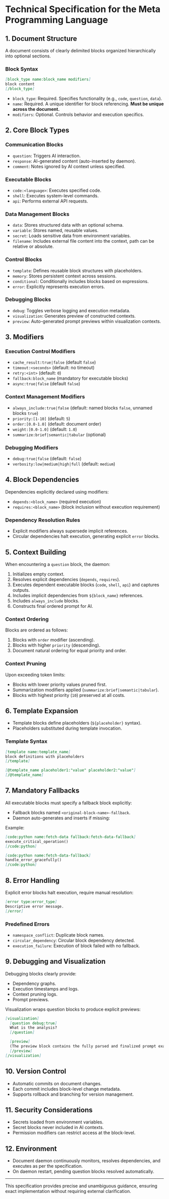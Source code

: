 # Technical Specification for the Meta Programming Language

## 1. Document Structure
A document consists of clearly delimited blocks organized hierarchically into optional sections.

### Block Syntax
```markdown
[block_type name:block_name modifiers]
block content
[/block_type]
```
- `block_type`: Required. Specifies functionality (e.g., `code`, `question`, `data`).
- `name`: Required. A unique identifier for block referencing. **Must be unique across the document.**
- `modifiers`: Optional. Controls behavior and execution specifics.

## 2. Core Block Types

### Communication Blocks
- `question`: Triggers AI interaction.
- `response`: AI-generated content (auto-inserted by daemon).
- `comment`: Notes ignored by AI context unless specified.

### Executable Blocks
- `code:<language>`: Executes specified code.
- `shell`: Executes system-level commands.
- `api`: Performs external API requests.

### Data Management Blocks
- `data`: Stores structured data with an optional schema.
- `variable`: Stores named, reusable values.
- `secret`: Loads sensitive data from environment variables.
- `filename`: Includes external file content into the context, path can be relative or absolute.

### Control Blocks
- `template`: Defines reusable block structures with placeholders.
- `memory`: Stores persistent context across sessions.
- `conditional`: Conditionally includes blocks based on expressions.
- `error`: Explicitly represents execution errors.

### Debugging Blocks
- `debug`: Toggles verbose logging and execution metadata.
- `visualization`: Generates preview of constructed contexts.
- `preview`: Auto-generated prompt previews within visualization contexts.

## 3. Modifiers

### Execution Control Modifiers
- `cache_result:true|false` (default `false`)
- `timeout:<seconds>` (default: no timeout)
- `retry:<int>` (default: `0`)
- `fallback:block_name` (mandatory for executable blocks)
- `async:true|false` (default `false`)

### Context Management Modifiers
- `always_include:true|false` (default: named blocks `false`, unnamed blocks `true`)
- `priority:[1-10]` (default: `5`)
- `order:[0.0-1.0]` (default: document order)
- `weight:[0.0-1.0]` (default: `1.0`)
- `summarize:brief|semantic|tabular` (optional)

### Debugging Modifiers
- `debug:true|false` (default: `false`)
- `verbosity:low|medium|high|full` (default: `medium`)

## 4. Block Dependencies
Dependencies explicitly declared using modifiers:
- `depends:<block_name>` (required execution)
- `requires:<block_name>` (block inclusion without execution requirement)

### Dependency Resolution Rules
- Explicit modifiers always supersede implicit references.
- Circular dependencies halt execution, generating explicit `error` blocks.

## 5. Context Building
When encountering a `question` block, the daemon:
1. Initializes empty context.
2. Resolves explicit dependencies (`depends`, `requires`).
3. Executes dependent executable blocks (`code`, `shell`, `api`) and captures outputs.
4. Includes implicit dependencies from `${block_name}` references.
5. Includes `always_include` blocks.
6. Constructs final ordered prompt for AI.

### Context Ordering
Blocks are ordered as follows:
1. Blocks with `order` modifier (ascending).
2. Blocks with higher `priority` (descending).
3. Document natural ordering for equal priority and order.

### Context Pruning
Upon exceeding token limits:
- Blocks with lower priority values pruned first.
- Summarization modifiers applied (`summarize:brief|semantic|tabular`).
- Blocks with highest priority (`10`) preserved at all costs.

## 6. Template Expansion
- Template blocks define placeholders (`${placeholder}` syntax).
- Placeholders substituted during template invocation.

### Template Syntax
```markdown
[template name:template_name]
block definitions with placeholders
[/template]

[@template_name placeholder1:"value" placeholder2:"value"]
[/@template_name]
```

## 7. Mandatory Fallbacks
All executable blocks must specify a fallback block explicitly:
- Fallback blocks named `<original-block-name>-fallback`.
- Daemon auto-generates and inserts if missing:

Example:
```markdown
[code:python name:fetch-data fallback:fetch-data-fallback]
execute_critical_operation()
[/code:python]

[code:python name:fetch-data-fallback]
handle_error_gracefully()
[/code:python]
```

## 8. Error Handling
Explicit error blocks halt execution, require manual resolution:
```markdown
[error type:error_type]
Descriptive error message.
[/error]
```

### Predefined Errors
- `namespace_conflict`: Duplicate block names.
- `circular_dependency`: Circular block dependency detected.
- `execution_failure`: Execution of block failed with no fallback.

## 9. Debugging and Visualization
Debugging blocks clearly provide:
- Dependency graphs.
- Execution timestamps and logs.
- Context pruning logs.
- Prompt previews.

Visualization wraps question blocks to produce explicit previews:
```markdown
[visualization]
  [question debug:true]
  What is the analysis?
  [/question]

  [preview]
  (The preview block contains the fully parsed and finalized prompt exactly as it will be sent to the LLM for execution.)
  [/preview]
[/visualization]
```

## 10. Version Control
- Automatic commits on document changes.
- Each commit includes block-level change metadata.
- Supports rollback and branching for version management.

## 11. Security Considerations
- Secrets loaded from environment variables.
- Secret blocks never included in AI contexts.
- Permission modifiers can restrict access at the block-level.

## 12. Environment
- Document daemon continuously monitors, resolves dependencies, and executes as per the specification.
- On daemon restart, pending question blocks resolved automatically.

---

This specification provides precise and unambiguous guidance, ensuring exact implementation without requiring external clarification.

